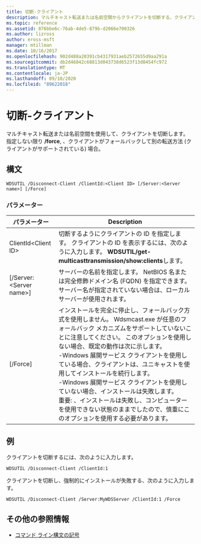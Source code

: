 ```yaml
---
title: 切断-クライアント
description: マルチキャスト転送または名前空間からクライアントを切断する、クライアントの切断に関するリファレンス記事です。
ms.topic: reference
ms.assetid: 876bbe6c-76ab-4de5-879b-d2066e700326
ms.author: lizross
author: eross-msft
manager: mtillman
ms.date: 10/16/2017
ms.openlocfilehash: 902d488a20391cb4317931aeb2572655d9aa291a
ms.sourcegitcommit: db2d46842c68813d043738d6523f13d8454fc972
ms.translationtype: MT
ms.contentlocale: ja-JP
ms.lasthandoff: 09/10/2020
ms.locfileid: "89622018"
---
```

# <a name="disconnect-client"></a>切断-クライアント

マルチキャスト転送または名前空間を使用して、クライアントを切断します。 指定しない限り **/force**, 、クライアントがフォールバックして別の転送方法 (クライアントがサポートされている) 場合。

## <a name="syntax"></a>構文

```
WDSUTIL /Disconnect-Client /ClientId:<Client ID> [/Server:<Server name>] [/Force]
```

### <a name="parameters"></a>パラメーター

|パラメーター|Description|
|---------|-----------|
|ClientId\<Client ID>|切断するようにクライアントの ID を指定します。 クライアントの ID を表示するには、次のように入力します。 **WDSUTIL/get-multicasttransmission/show:clients**します。|
|[/Server:\<Server name>]|サーバーの名前を指定します。 NetBIOS 名または完全修飾ドメイン名 (FQDN) を指定できます。 サーバー名が指定されていない場合は、ローカル サーバーが使用されます。|
|[/Force]|インストールを完全に停止し、フォールバック方式を使用しません。 Wdsmcast.exe が任意のフォールバック メカニズムをサポートしていないことに注意してください。 このオプションを使用しない場合、既定の動作は次に示します。</br>-Windows 展開サービス クライアントを使用している場合、クライアントは、ユニキャストを使用してインストールを続行します。</br>-Windows 展開サービス クライアントを使用していない場合、インストールは失敗します。</br>重要: 、インストールは失敗し、コンピューターを使用できない状態のままでしたので、慎重にこのオプションを使用する必要があります。|

## <a name="examples"></a>例

クライアントを切断するには、次のように入力します。
```
WDSUTIL /Disconnect-Client /ClientId:1
```
クライアントを切断し、強制的にインストールが失敗する、次のように入力します。
```
WDSUTIL /Disconnect-Client /Server:MyWDSServer /ClientId:1 /Force
```

## <a name="additional-references"></a>その他の参照情報

- [コマンド ライン構文の記号](command-line-syntax-key.md)
